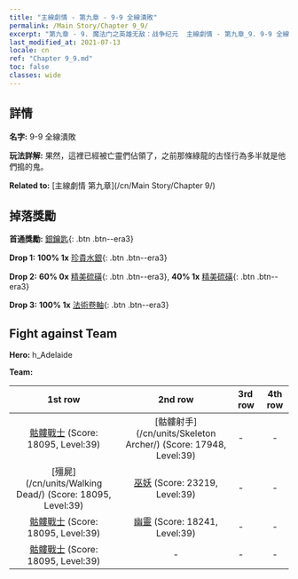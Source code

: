 ```yaml
---
title: "主線劇情 - 第九章 - 9-9 全線潰敗"
permalink: /Main Story/Chapter 9_9/
excerpt: "第九章 - 9. 魔法门之英雄无敌：战争纪元  主線劇情 - 第九章_9. 9-9 全線潰敗"
last_modified_at: 2021-07-13
locale: cn
ref: "Chapter 9_9.md"
toc: false
classes: wide
---
```


## 詳情

 **名字:** 9-9 全線潰敗

 **玩法詳解:** 果然，這裡已經被亡靈們佔領了，之前那條綠龍的古怪行為多半就是他們搗的鬼。

 **Related to:** [主線劇情 第九章](/cn/Main Story/Chapter 9/)

## 掉落獎勵

 **首通獎勵:** [銀鑰匙](/cn/Items/con_693/){: .btn .btn--era3}

 **Drop 1:** **100% 1x** [珍貴水銀](/cn/Items/mat_28/){: .btn .btn--era3}

 **Drop 2:** **60% 0x** [精美硫磺](/cn/Items/mat_22/){: .btn .btn--era3}, **40% 1x** [精美硫磺](/cn/Items/mat_22/){: .btn .btn--era3}

 **Drop 3:** **100% 1x** [法術卷軸](/cn/Items/con_694/){: .btn .btn--era3}


## Fight against Team
 **Hero:** h_Adelaide

 **Team:**


  | 1st row | 2nd row | 3rd row | 4th row |
  |:----:|:----:|:----|:----:|
  | [骷髏戰士](/cn/units/Skeleton/) (Score: 18095, Level:39)  | [骷髏射手](/cn/units/Skeleton Archer/) (Score: 17948, Level:39)  | - | - |
  | [殭屍](/cn/units/Walking Dead/) (Score: 18095, Level:39)  | [巫妖](/cn/units/Lich/) (Score: 23219, Level:39)  | - | - |
  | [骷髏戰士](/cn/units/Skeleton/) (Score: 18095, Level:39)  | [幽靈](/cn/units/Wight/) (Score: 18241, Level:39)  | - | - |
  | [骷髏戰士](/cn/units/Skeleton/) (Score: 18095, Level:39)  | - | - | - |


